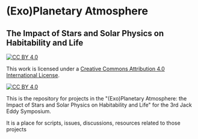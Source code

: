 # (Exo)Planetary Atmosphere
## The Impact of Stars and Solar Physics on Habitability and Life

[![CC BY 4.0][cc-by-shield]][cc-by]

This work is licensed under a
[Creative Commons Attribution 4.0 International License][cc-by].

[![CC BY 4.0][cc-by-image]][cc-by]

[cc-by]: http://creativecommons.org/licenses/by/4.0/
[cc-by-image]: https://i.creativecommons.org/l/by/4.0/88x31.png
[cc-by-shield]: https://img.shields.io/badge/License-CC%20BY%204.0-lightgrey.svg

This is the repository for projects in the "(Exo)Planetary Atmosphere: the Impact of Stars and Solar Physics on Habitability and Life" for the 3rd Jack Eddy Symposium. 

It is a place for scripts, issues, discussions, resources related to those projects

